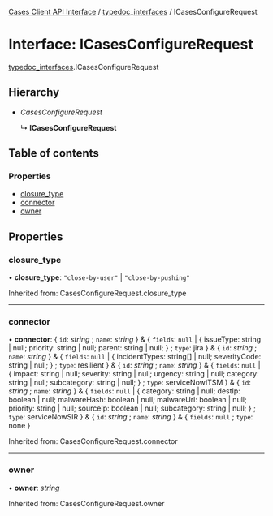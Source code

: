 [Cases Client API Interface](../cases_client_api.md) / [typedoc_interfaces](../modules/typedoc_interfaces.md) / ICasesConfigureRequest

# Interface: ICasesConfigureRequest

[typedoc_interfaces](../modules/typedoc_interfaces.md).ICasesConfigureRequest

## Hierarchy

- *CasesConfigureRequest*

  ↳ **ICasesConfigureRequest**

## Table of contents

### Properties

- [closure\_type](typedoc_interfaces.icasesconfigurerequest.md#closure_type)
- [connector](typedoc_interfaces.icasesconfigurerequest.md#connector)
- [owner](typedoc_interfaces.icasesconfigurerequest.md#owner)

## Properties

### closure\_type

• **closure\_type**: ``"close-by-user"`` \| ``"close-by-pushing"``

Inherited from: CasesConfigureRequest.closure\_type

___

### connector

• **connector**: { `id`: *string* ; `name`: *string*  } & { `fields`: ``null`` \| { issueType: string \| null; priority: string \| null; parent: string \| null; } ; `type`: jira  } & { `id`: *string* ; `name`: *string*  } & { `fields`: ``null`` \| { incidentTypes: string[] \| null; severityCode: string \| null; } ; `type`: resilient  } & { `id`: *string* ; `name`: *string*  } & { `fields`: ``null`` \| { impact: string \| null; severity: string \| null; urgency: string \| null; category: string \| null; subcategory: string \| null; } ; `type`: serviceNowITSM  } & { `id`: *string* ; `name`: *string*  } & { `fields`: ``null`` \| { category: string \| null; destIp: boolean \| null; malwareHash: boolean \| null; malwareUrl: boolean \| null; priority: string \| null; sourceIp: boolean \| null; subcategory: string \| null; } ; `type`: serviceNowSIR  } & { `id`: *string* ; `name`: *string*  } & { `fields`: ``null`` ; `type`: none  }

Inherited from: CasesConfigureRequest.connector

___

### owner

• **owner**: *string*

Inherited from: CasesConfigureRequest.owner
